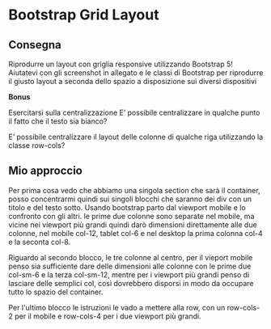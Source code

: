 Bootstrap Grid Layout
===

## Consegna

Riprodurre un layout con griglia responsive utilizzando Bootstrap 5! Aiutatevi con gli screenshot in allegato e le classi di Bootstrap per riprodurre il giusto layout a seconda dello spazio a disposizione sui diversi dispositivi

**Bonus**

Esercitarsi sulla centralizzazione
E’ possibile centralizzare in qualche punto il fatto che il testo sia bianco?

E’ possibile centralizzare il layout delle colonne di qualche riga utilizzando la classe row-cols?

## Mio approccio

Per prima cosa vedo che abbiamo una singola section che sarà il container, posso concentrarmi quindi sui singoli blocchi che saranno dei div con un titolo e del testo sotto.
Usando bootstrap parto dal viewport mobile e lo confronto con gli altri. 
le prime due colonne sono separate nel mobile, ma vicine nei viewport più grandi quindi darò dimensioni direttamente alle due colonne, nel mobile col-12, tablet col-6 e nel desktop la prima colonna col-4 e la seconta col-8.

Riguardo al secondo blocco, le tre colonne al centro, per il vieport mobile penso sia sufficiente dare delle dimensioni alle colonne con le prime due col-sm-6 e la terza col-sm-12, mentre per i viewport più grandi penso di lasciare delle semplici col, così dovrebbero disporsi in modo da occupare tutto lo spazio del container.

Per l'ultimo blocco le istruzioni le vado a mettere alla row, con un row-cols-2 per il mobile e row-cols-4 per i due viewport più grandi.

